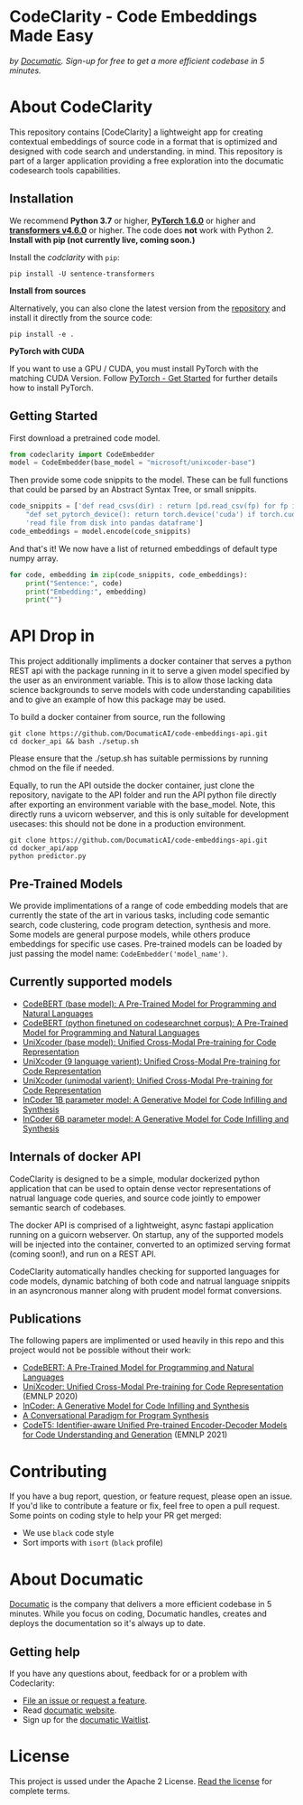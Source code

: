 # CodeClarity - Code Embeddings Made Easy

_by [Documatic]. Sign-up for free to get a more efficient codebase in 5 minutes._

# About CodeClarity

This repository contains [CodeClarity] a lightweight app for creating contextual embeddings of source code in a format that is optimized and designed with code search and understanding.
in mind. This repository is part of a larger application providing a free exploration into the documatic codesearch tools capabilities.

## Installation

We recommend **Python 3.7** or higher, **[PyTorch 1.6.0](https://pytorch.org/get-started/locally/)** or higher and **[transformers v4.6.0](https://github.com/huggingface/transformers)** or higher. The code does **not** work with Python 2.
**Install with pip (not currently live, coming soon.)**

Install the *codclarity* with `pip`:

```
pip install -U sentence-transformers
```

**Install from sources**

Alternatively, you can also clone the latest version from the [repository](https://github.com/DocumaticAI/CodeClarity) and install it directly from the source code:

````
pip install -e .
```` 

**PyTorch with CUDA**

If you want to use a GPU / CUDA, you must install PyTorch with the matching CUDA Version. Follow
[PyTorch - Get Started](https://pytorch.org/get-started/locally/) for further details how to install PyTorch.


## Getting Started
First download a pretrained code model.

````python
from codeclarity import CodeEmbedder
model = CodeEmbedder(base_model = "microsoft/unixcoder-base")
````

Then provide some code snippits to the model. These can be full functions that could 
be parsed by an Abstract Syntax Tree, or small snippits.

````python
code_snippits = ['def read_csvs(dir) : return [pd.read_csv(fp) for fp in os.listdir(dir)]',
    "def set_pytorch_device(): return torch.device('cuda') if torch.cuda.is_available() else 'cpu", 
    'read file from disk into pandas dataframe']
code_embeddings = model.encode(code_snippits)
````

And that's it! We now have a list of returned embeddings of default type numpy array.

````python
for code, embedding in zip(code_snippits, code_embeddings):
    print("Sentence:", code)
    print("Embedding:", embedding)
    print("")
````

# API Drop in 
This project additionally impliments a docker container that serves a python REST api with the package running in it to serve a given model specified by the user as an environment variable. This is to allow those lacking data science backgrounds to serve models with code understanding capabilities and to give an example of how this package may be used. 

To build a docker container from source, run the following 
```
git clone https://github.com/DocumaticAI/code-embeddings-api.git 
cd docker_api && bash ./setup.sh
```
Please ensure that the ./setup.sh has suitable permissions by running chmod on the file if needed. 

Equally, to run the API outside the docker container, just clone the repository, navigate to the API folder and run the API python file directly after exporting an environment variable with the base_model. Note, this directly runs a uvicorn webserver, and this is only suitable for development usecases: this should not be done in a production environment.

```
git clone https://github.com/DocumaticAI/code-embeddings-api.git 
cd docker_api/app
python predictor.py
```

## Pre-Trained Models

We provide implimentations of a range of code embedding models that are currently the state of the art in various tasks, including code semantic search, code clustering, code program detection, synthesis and more.  Some models are general purpose models, while others produce embeddings for specific use cases. Pre-trained models can be loaded by just passing the model name: `CodeEmbedder('model_name')`.

## Currently supported models
- [CodeBERT (base model): A Pre-Trained Model for Programming and Natural Languages](https://huggingface.co/microsoft/codebert-base)
- [CodeBERT (python finetuned on codesearchnet corpus): A Pre-Trained Model for Programming and Natural Languages](https://huggingface.co/documatic/codebert-python-finetuned)
- [UniXcoder (base model): Unified Cross-Modal Pre-training for Code Representation](https://huggingface.co/microsoft/unixcoder-base)
- [UniXcoder (9 language varient): Unified Cross-Modal Pre-training for Code Representation](https://huggingface.co/microsoft/unixcoder-base-nine)
- [UniXcoder (unimodal varient): Unified Cross-Modal Pre-training for Code Representation](https://huggingface.co/microsoft/unixcoder-base-unimodal)
- [InCoder 1B parameter model: A Generative Model for Code Infilling and Synthesis](https://huggingface.co/facebook/incoder-1B)
- [InCoder 6B parameter model: A Generative Model for Code Infilling and Synthesis](https://huggingface.co/facebook/incoder-6B)


## Internals of docker API

CodeClarity is designed to be a simple, modular dockerized python application that can be used to optain dense vector representations of natrual language code queries, and source code jointly to empower semantic search of codebases. 

The docker API is comprised of a lightweight, async fastapi application running on a guicorn webserver. On startup, any of the supported models will be injected into the container, converted to an optimized serving format (coming soon!), and run on a REST API. 

CodeClarity automatically handles checking for supported languages for code models, dynamic batching of both code and natrual language snippits in an asyncronous manner along with prudent model format conversions. 


## <a name="help"></a>Publications

The following papers are implimented or used heavily in this repo and this project would not be possible without their work:

- [CodeBERT: A Pre-Trained Model for Programming and Natural Languages](https://arxiv.org/abs/2002.08155)
- [UniXcoder: Unified Cross-Modal Pre-training for Code Representation](https://arxiv.org/abs/2203.03850) (EMNLP 2020)
- [InCoder: A Generative Model for Code Infilling and Synthesis](https://arxiv.org/abs/2204.05999)
- [A Conversational Paradigm for Program Synthesis](https://arxiv.org/pdf/2203.13474.pdf)
- [CodeT5: Identifier-aware Unified Pre-trained Encoder-Decoder Models for Code Understanding and Generation](https://github.com/salesforce/CodeT5) (EMNLP 2021)

# Contributing

If you have a bug report,
question,
or feature request,
please open an issue.
If you'd like to contribute
a feature
or fix,
feel free to open a pull request.
Some points on coding style
to help your PR
get merged:

- We use `black` code style
- Sort imports with `isort` (`black` profile)


# About Documatic

[Documatic] is the company that delivers a more efficient codebase in 5 minutes. While you focus on coding, Documatic handles, creates and deploys the documentation so it's always up to date.


## <a name="help"></a>Getting help

If you have any questions about, feedback for or a problem with Codeclarity:

- [File an issue or request a feature](https://github.com/DocumaticAI/Roadmap).
- Read [documatic website](documatic).
- Sign up for the [documatic Waitlist](https://documatic-website.vercel.app/waitlist).

# License

This project is ussed under the Apache 2 License.
[Read the license](./LICENSE)
for complete terms.

[documatic]: https://www.documatic.com
